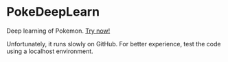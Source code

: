 # PokeDeepLearn

Deep learning of Pokemon. <a href="https://ericcatgithub.github.io/PokeDeepLearn/">Try now!</a>

Unfortunately, it runs slowly on GitHub. For better experience, test the code using a localhost environment.
